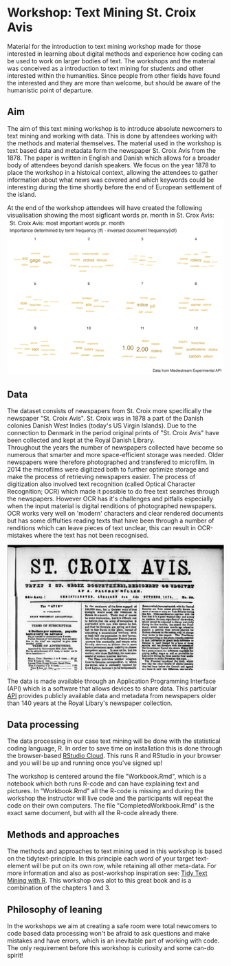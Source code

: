 # Workshop: Text Mining St. Croix Avis
Material for the introduction to text mining workshop made for those interested in learning about digital methods and experience how coding can be used to work on larger bodies of text. The workshops and the material was conceived as a introduction to text mining for students and other interested within the humanities. Since people from other fields have found the interested and they are more than welcome, but should be aware of the humanistic point of departure. 

## Aim
The aim of this text mining workshop is to introduce absolute newcomers to text mining and working with data. This is done by attendees working with the methods and material themselves. The material used in the workshop is text based data and metadata form the newspaper St. Croix Avis from the 1878. The paper is written in English and Danish which allows for a broader body of attendees beyond danish speakers. We focus on the year 1878 to place the workshop in a histoical context, allowing the attendees to gather information about what news was covered and which keywords could be interesting during the time shortly before the end of European settlement of the island.

At the end of the workshop attendees will have created the following visualisation showing the most sigficant words pr. month in St. Crox Avis:
<img src="./graphics/tf_idf_stcroix.png" alt="Significant word pr month in St. Croix Avis" width="800"/>

## Data
The dataset consists of newspapers from St. Croix more specifically the newspaper "St. Croix Avis". St. Croix was in 1878 a part of the Danish colonies Danish West Indies (today's US Virgin Islands). Due to the connection to Denmark in the period original prints of "St. Croix Avis" have been collected and kept at the Royal Danish Library.  
Throughout the years the number of newspapers collected have become so numerous that smarter and more space-efficient storage was needed. Older newspapers were therefore photographed and transfered to microfilm. In 2014 the microfilms were digitized both to further optimize storage and make the process of retrieving newspapers easier. The process of digitization also involved text recognition (called Optical Character Recognition; OCR) which made it possible to do free text searches through the newspapers. However OCR has it's challenges and pitfalls especially when the input material is digital renditions of photographed newspapers. OCR works very well on 'modern' characters and clear rendered documents but has some diffulties reading texts that have been through a number of renditions which can leave pieces of text unclear, this can result in OCR-mistakes where the text has not been recognised. 

<img src="./pics/CroixAvisFrontPage.png" alt="Front page of St. Croix Avis" width="600"/>


The data is made available through an Application Programming Interface (API) which is a software that allows devices to share data. This particular [API](http://labs.statsbiblioteket.dk/labsapi/api//api-docs?url=/labsapi/api/openapi.yaml) provides publicly available data and metadata from newspapers older than 140 years at the Royal Libary's newspaper collection.

## Data processing
The data processing in our case text mining will be done with the statistical coding language, R. In order to save time on installation this is done through the browser-based [RStudio Cloud](https://rstudio.cloud/). This runs R and RStudio in your browser and you will be up and running once you've signed up!

The workshop is centered around the file "Workbook.Rmd", which is a notebook which both runs R-code and can have explaining text and pictures. In "Workbook.Rmd" all the R-code is missing and during the workshop the instructor will live code and the participants will repeat the code on their own computers. The file "CompletedWorkbook.Rmd" is the exact same document, but with all the R-code already there. 

## Methods and approaches
The methods and approaches to text mining used in this workshop is based on the tidytext-principle. In this principle each word of your target text-element will be put on its own row, while retaining all other meta-data. For more information and also as post-workshop inspiration see: [Tidy Text Mining with R](https://www.tidytextmining.com). This workshop ows alot to this great book and is a combination of the chapters 1 and 3.

## Philosophy of leaning
In the workshops we aim at creating a safe room were total newcomers to code based data processing won't be afraid to ask questions and make mistakes and have errors, which is an inevitable part of working with code. The only requirement before this workshop is curiosity and some can-do spirit! 
